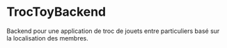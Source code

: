 # TrocToyBackend
Backend pour une application de troc de jouets entre particuliers basé sur la localisation des membres.
